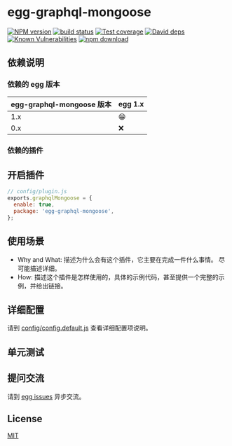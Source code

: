 # egg-graphql-mongoose


[![NPM version][npm-image]][npm-url]
[![build status][action-image]][travis-url]
[![Test coverage][codecov-image]][codecov-url]
[![David deps][david-image]][david-url]
[![Known Vulnerabilities][snyk-image]][snyk-url]
[![npm download][download-image]][download-url]
![]()

[npm-image]: https://img.shields.io/npm/v/egg-graphql-mongoose.svg?style=flat-square
[npm-url]: https://npmjs.org/package/egg-graphql-mongoose
[action-image]: https://github.com/Quinton/egg-graphql-mongoose/workflows/build/badge.svg
[travis-url]: https://travis-ci.org/Quinton/egg-graphql-mongoose
[codecov-image]: https://codecov.io/gh/Quinton/egg-graphql-mongoose/branch/master/graph/badge.svg
[codecov-url]: https://codecov.io/gh/Quinton/egg-graphql-mongoose
[david-image]: https://img.shields.io/david/Quinton/egg-graphql-mongoose.svg?style=flat-square
[david-url]: https://david-dm.org/Quinton/egg-graphql-mongoose
[snyk-image]: https://snyk.io/test/npm/egg-graphql-mongoose/badge.svg?style=flat-square
[snyk-url]: https://snyk.io/test/npm/egg-graphql-mongoose
[download-image]: https://img.shields.io/npm/dm/egg-graphql-mongoose.svg?style=flat-square
[download-url]: https://npmjs.org/package/egg-graphql-mongoose


<!--
Description here.
-->

## 依赖说明

### 依赖的 egg 版本

egg-graphql-mongoose 版本 | egg 1.x
--- | ---
1.x | 😁
0.x | ❌

### 依赖的插件
<!--

如果有依赖其它插件，请在这里特别说明。如

- security
- multipart

-->

## 开启插件

```js
// config/plugin.js
exports.graphqlMongoose = {
  enable: true,
  package: 'egg-graphql-mongoose',
};
```

## 使用场景

- Why and What: 描述为什么会有这个插件，它主要在完成一件什么事情。
尽可能描述详细。
- How: 描述这个插件是怎样使用的，具体的示例代码，甚至提供一个完整的示例，并给出链接。

## 详细配置

请到 [config/config.default.js](config/config.default.js) 查看详细配置项说明。

## 单元测试

<!-- 描述如何在单元测试中使用此插件，例如 schedule 如何触发。无则省略。-->

## 提问交流

请到 [egg issues](https://github.com/Quinton/egg-graphql-mongoose/issues) 异步交流。

## License

[MIT](LICENSE)
